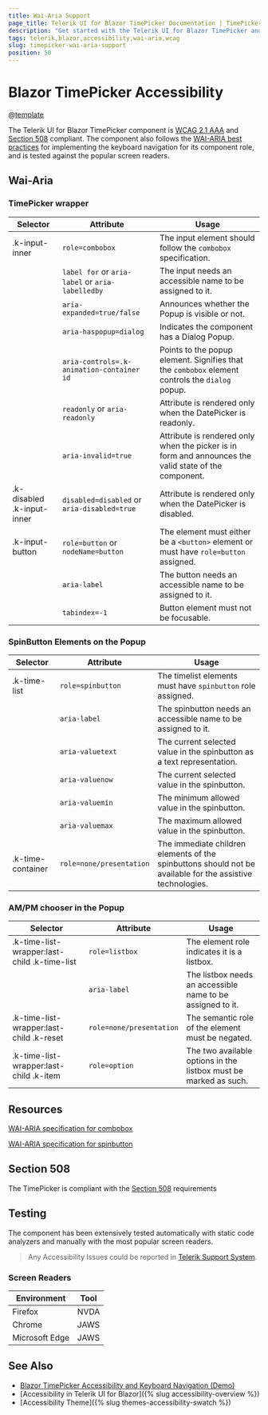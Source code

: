 ```yaml
---
title: Wai-Aria Support
page_title: Telerik UI for Blazor TimePicker Documentation | TimePicker  Accessibility
description: "Get started with the Telerik UI for Blazor TimePicker and learn about its accessibility support for WAI-ARIA, Section 508, and WCAG 2.1."
tags: telerik,blazor,accessibility,wai-aria,wcag
slug: timepicker-wai-aria-support 
position: 50 
---
```


# Blazor TimePicker Accessibility

@[template](/_contentTemplates/common/parameters-table-styles.md#table-layout)



The Telerik UI for Blazor TimePicker component is [WCAG 2.1 AAA](https://www.w3.org/TR/WCAG21/) and [Section 508](http://www.section508.gov/) compliant. The component also follows the [WAI-ARIA best practices](https://www.w3.org/WAI/ARIA/apg/) for implementing the keyboard navigation for its component role, and is tested against the popular screen readers.

## Wai-Aria

### TimePicker wrapper

| Selector | Attribute | Usage |
| -------- | --------- | ----- |
| .k-input-inner | `role=combobox` | The input element should follow the `combobox` specification. |
|  | `label for` or `aria-label` or `aria-labelledby` | The input needs an accessible name to be assigned to it. |
|  | `aria-expanded=true/false` | Announces whether the Popup is visible or not. |
|  | `aria-haspopup=dialog` | Indicates the component has a Dialog Popup. |
|  | `aria-controls=.k-animation-container id` |  Points to the popup element. Signifies that the `combobox` element controls the `dialog` popup. |
|  | `readonly` or `aria-readonly` | Attribute is rendered only when the DatePicker is readonly. |
|  | `aria-invalid=true` | Attribute is rendered only when the picker is in form and announces the valid state of the component. |
| .k-disabled .k-input-inner | `disabled=disabled` or `aria-disabled=true` | Attribute is rendered only when the DatePicker is disabled. |
| .k-input-button | `role=button` or `nodeName=button` | The element must either be a `<button>` element or must have `role=button` assigned. |
|  | `aria-label` | The button needs an accessible name to be assigned to it. |
|  | `tabindex=-1` | Button element must not be focusable. |

### SpinButton Elements on the Popup

| Selector | Attribute | Usage |
| -------- | --------- | ----- |
| .k-time-list | `role=spinbutton` | The timelist elements must have `spinbutton` role assigned. |
|  | `aria-label` | The spinbutton needs an accessible name to be assigned to it. |
|  | `aria-valuetext` | The current selected value in the spinbutton as a text representation. |
|  | `aria-valuenow` | The current selected value in the spinbutton. |
|  | `aria-valuemin` | The minimum allowed value in the spinbutton. |
|  | `aria-valuemax` | The maximum allowed value in the spinbutton. |
| .k-time-container | `role=none/presentation` | The immediate children elements of the spinbuttons should not be available for the assistive technologies. |

### AM/PM chooser in the Popup

| Selector | Attribute | Usage |
| -------- | --------- | ----- |
| .k-time-list-wrapper:last-child .k-time-list | `role=listbox` | The element role indicates it is a listbox. |
|  | `aria-label` | The listbox needs an accessible name to be assigned to it. |
| .k-time-list-wrapper:last-child .k-reset | `role=none/presentation` | The semantic role of the element must be negated. |
| .k-time-list-wrapper:last-child .k-item | `role=option` | The two available options in the listbox must be marked as such. |

## Resources

[WAI-ARIA specification for combobox](https://www.w3.org/TR/wai-aria-1.2/#combobox)

[WAI-ARIA specification for spinbutton](https://www.w3.org/TR/wai-aria-1.2/#spinbutton)

## Section 508


The TimePicker is compliant with the [Section 508](http://www.section508.gov/) requirements

## Testing


The component has been extensively tested automatically with static code analyzers and manually with the most popular screen readers.

> Any Accessibility Issues could be reported in [Telerik Support System](https://www.telerik.com/account/support-center).

### Screen Readers

| Environment | Tool |
| ----------- | ---- |
| Firefox | NVDA |
| Chrome | JAWS |
| Microsoft Edge | JAWS |



## See Also

* [Blazor TimePicker Accessibility and Keyboard Navigation (Demo)](https://demos.telerik.com/blazor-ui/timepicker/keyboard-navigation)
* [Accessibility in Telerik UI for Blazor]({% slug accessibility-overview %})
* [Accessibility Theme]({% slug themes-accessibility-swatch %})